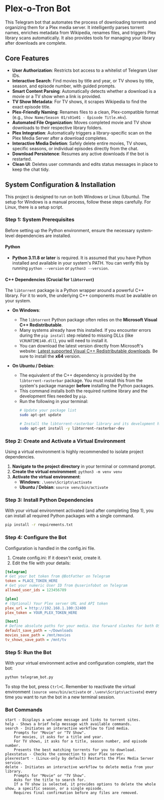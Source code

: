 # Plex-o-Tron Bot

This Telegram bot that automates the process of downloading torrents and organizing them for a Plex media server. It intelligently parses torrent names, enriches metadata from Wikipedia, renames files, and triggers Plex library scans automatically. It also provides tools for managing your library after downloads are complete.

## Core Features

*   **User Authorization**: Restricts bot access to a whitelist of Telegram User IDs.
*   **Interactive Search**: Find movies by title and year, or TV shows by title, season, and episode number, with guided prompts.
*   **Smart Content Parsing**: Automatically detects whether a download is a movie or a TV show when a link is provided.
*   **TV Show Metadata**: For TV shows, it scrapes Wikipedia to find the exact episode title.
*   **Plex-Friendly Naming**: Renames files to a clean, Plex-compatible format (e.g., `Show Name/Season 01/s01e01 - Episode Title.mkv`).
*   **Automated File Organization**: Moves completed movie and TV show downloads to their respective library folders.
*   **Plex Integration**: Automatically triggers a library-specific scan on the Plex Media Server after a download completes.
*   **Interactive Media Deletion**: Safely delete entire movies, TV shows, specific seasons, or individual episodes directly from the chat.
*   **Download Persistence**: Resumes any active downloads if the bot is restarted.
*   **Clean UI**: Deletes user commands and edits status messages in place to keep the chat tidy.

## System Configuration & Installation

This project is designed to run on both Windows or Linux (Ubuntu).
The setup for Windows is a manual process, follow these steps carefully.
For Linux, there is a setup script.

### Step 1: System Prerequisites

Before setting up the Python environment, ensure the necessary system-level dependencies are installed.

#### Python
*   **Python 3.11.8 or later** is required. It is assumed that you have Python installed and available in your system's PATH. You can verify this by running `python --version` or `python3 --version`.

#### C++ Dependencies (Crucial for `libtorrent`)
The `libtorrent` package is a Python wrapper around a powerful C++ library. For it to work, the underlying C++ components must be available on your system.

*   **On Windows**:
    *   The `libtorrent` Python package often relies on the **Microsoft Visual C++ Redistributable**.
    *   Many systems already have this installed. If you encounter errors during the `pip install` step related to missing DLLs (like `VCRUNTIME140.dll`), you will need to install it.
    *   You can download the latest version directly from Microsoft's website: [Latest supported Visual C++ Redistributable downloads](https://learn.microsoft.com/en-us/cpp/windows/latest-supported-vc-redist?view=msvc-170). Be sure to install the **x64** version.

*   **On Ubuntu / Debian**:
    *   The equivalent of the C++ dependency is provided by the `libtorrent-rasterbar` package. You must install this from the system's package manager **before** installing the Python packages.
    *   This command installs both the required runtime library and the development files needed by `pip`.
    *   Run the following in your terminal:
        ```bash
        # Update your package list
        sudo apt-get update

        # Install the libtorrent-rasterbar library and its development headers
        sudo apt-get install -y libtorrent-rasterbar-dev
        ```

### Step 2: Create and Activate a Virtual Environment

Using a virtual environment is highly recommended to isolate project dependencies.

1.  **Navigate to the project directory** in your terminal or command prompt.
2.  **Create the virtual environment**: `python3 -m venv venv`
3.  **Activate the virtual environment**:
    *   **Windows**: `.\venv\Scripts\activate`
    *   **Ubuntu / Debian**: `source venv/bin/activate`

### Step 3: Install Python Dependencies

With your virtual environment activated (and after completing Step 1), you can install all required Python packages with a single command.

```bash
pip install -r requirements.txt
```

### Step 4: Configure the Bot

Configuration is handled in the config.ini file.

1.  Create config.ini: If it doesn't exist, create it.
2.  Edit the file with your details:
```ini
[telegram]
# Get your bot token from @BotFather on Telegram
token = PLACE_TOKEN_HERE
# Get your numeric User ID from @userinfobot on Telegram
allowed_user_ids = 123456789

[plex]
# (Optional) Your Plex server URL and API token
plex_url = http://192.168.1.100:32400
plex_token = YOUR_PLEX_TOKEN_HERE

[host]
# Define absolute paths for your media. Use forward slashes for both OSes.
default_save_path = ~/Downloads
movies_save_path = /mnt/movies
tv_shows_save_path = /mnt/tv
```

### Step 5: Run the Bot

With your virtual environment active and configuration complete, start the bot:
```bash  
python telegram_bot.py
```

To stop the bot, press `Ctrl+C`. Remember to reactivate the virtual environment `(source venv/bin/activate` or `.\venv\Scripts\activate`) every time you want to run the bot in a new terminal session.

### Bot Commands

    start - Displays a welcome message and links to torrent sites.
    help - Shows a brief help message with available commands.
    search - Initiates an interactive workflow to find media.
        Prompts for "Movie" or "TV Show".
        For movies, it asks for a title and year.
        For TV shows, it asks for a title, season number, and episode number.
        Presents the best matching torrents for you to download.
    plexstatus - Checks the connection to your Plex server.
    plexrestart - (Linux-only by default) Restarts the Plex Media Server service.
    delete - Initiates an interactive workflow to delete media from your library.
        Prompts for "Movie" or "TV Show".
        Asks for the title to search for.
        If a TV show is selected, it provides options to delete the whole show, a specific season, or a single episode.
        Requires final confirmation before any files are removed.